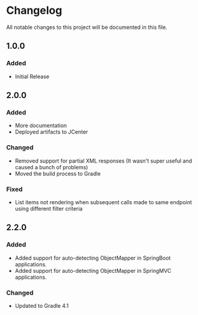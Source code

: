 # Changelog
All notable changes to this project will be documented in this file.

## 1.0.0
### Added

* Initial Release

## 2.0.0
### Added

* More documentation
* Deployed artifacts to JCenter

### Changed

* Removed support for partial XML responses (It wasn't super useful and caused a bunch of problems)
* Moved the build process to Gradle

### Fixed

* List items not rendering when subsequent calls made to same endpoint using different filter criteria

## 2.2.0
### Added

* Added support for auto-detecting ObjectMapper in SpringBoot applications.
* Added support for auto-detecting ObjectMapper in SpringMVC applications.

### Changed

* Updated to Gradle 4.1
